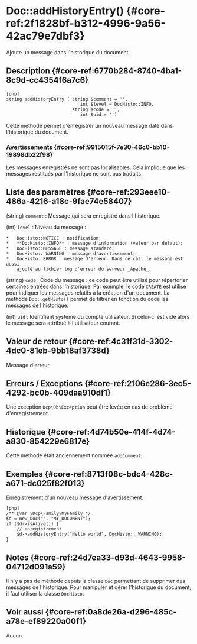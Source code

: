 # Doc::addHistoryEntry() {#core-ref:2f1828bf-b312-4996-9a56-42ac79e7dbf3}

<div class="short-description">
Ajoute un message dans l'historique du document.
</div>

## Description {#core-ref:6770b284-8740-4ba1-8c9d-cc4354f6a7c6}

    [php]
    string addHistoryEntry ( string $comment = '', 
                                int $level = DocHisto::INFO,
                             string $code = '',
                                int $uid = '')

Cette méthode permet d'enregistrer un nouveau message daté dans l'historique du
document.

### Avertissements {#core-ref:9915015f-7e30-46c0-bb10-19898db22f98}

Les messages enregistrés ne sont pas localisables. Cela implique que les messages
restitués par l'historique ne sont pas traduits.

## Liste des paramètres {#core-ref:293eee10-486a-4216-a18c-9fae74e58407}


(string) `comment`
:   Message qui sera enregistré dans l'historique.

(int) `level`
:   Niveau du message :
    
    *   DocHisto::NOTICE : notification;
    *   **DocHisto::INFO** : message d'information (valeur par défaut);
    *   DocHisto::MESSAGE : message standard;
    *   DocHisto:: WARNING : message d'avertissement;
    *   DocHisto::ERROR : message d'erreur. Dans ce cas, le message est aussi 
        ajouté au fichier log d'erreur du serveur _Apache_.

(string) `code` 
:   Code du message : ce code peut être utilisé pour répertorier certaines
    entrées dans l'historique. Par exemple, le code `CREATE` est utilisé pour
    indiquer les messages relatifs à la création d'un document. La méthode
    `Doc::getHisto()` permet de filtrer en fonction du code les messages de
    l'historique.

(int) `uid`
:   Identifiant système du compte utilisateur. Si celui-ci est vide alors le
    message sera attribué à l'utilisateur courant.

## Valeur de retour {#core-ref:4c31f31d-3302-4dc0-81eb-9bb18af3738d}

Message d'erreur.

## Erreurs / Exceptions {#core-ref:2106e286-3ec5-4292-bc0b-409daa910df1}

Une exception `Dcp\Db\Exception` peut être levée en cas de problème
d'enregistrement.

## Historique {#core-ref:4d74b50e-414f-4d74-a830-854229e6817e}

Cette méthode était anciennement nommée `addComment`.

## Exemples {#core-ref:8713f08c-bdc4-428c-a671-dc025f82f013}

Enregistrement d'un nouveau message d'avertissement.

    [php]
    /** @var \Dcp\Family\MyFamily */
    $d = new_Doc("", "MY_DOCUMENT");
    if ($d->isAlive()) {
        // enregistrement
        $d->addHistoryEntry("Hello world", DocHisto:: WARNING);
    }


## Notes {#core-ref:24d7ea33-d93d-4643-9958-04712d091a59}

Il n'y a pas de méthode depuis la classe `Doc` permettant de supprimer des
messages de l'historique. Pour manipuler et gérer l'historique du document, il
faut utiliser la classe `DocHisto`.

## Voir aussi {#core-ref:0a8de26a-d296-485c-a78e-ef89220a00f1}

Aucun.
